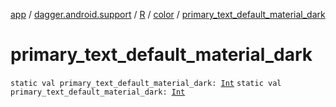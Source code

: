[app](../../../index.md) / [dagger.android.support](../../index.md) / [R](../index.md) / [color](index.md) / [primary_text_default_material_dark](./primary_text_default_material_dark.md)

# primary_text_default_material_dark

`static val primary_text_default_material_dark: `[`Int`](https://kotlinlang.org/api/latest/jvm/stdlib/kotlin/-int/index.html)
`static val primary_text_default_material_dark: `[`Int`](https://kotlinlang.org/api/latest/jvm/stdlib/kotlin/-int/index.html)